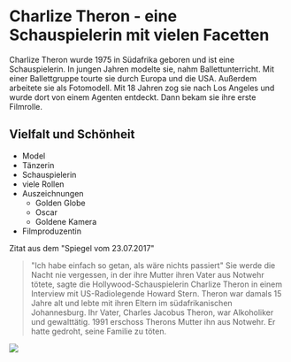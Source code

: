 # Charlize Theron - eine Schauspielerin mit vielen Facetten

Charlize Theron wurde 1975 in Südafrika geboren und ist eine Schauspielerin.
In jungen Jahren modelte sie, nahm Ballettunterricht. Mit einer Ballettgruppe tourte
sie durch Europa und die USA. Außerdem arbeitete sie als Fotomodell.
Mit 18 Jahren zog sie nach Los Angeles und wurde dort von einem Agenten entdeckt.
Dann bekam sie ihre erste Filmrolle.

## Vielfalt und Schönheit

* Model
* Tänzerin
* Schauspielerin
* viele Rollen
* Auszeichnungen
	* Golden Globe
	* Oscar
	* Goldene Kamera
* Filmproduzentin

Zitat aus dem "Spiegel vom 23.07.2017"

> "Ich habe einfach so getan, als wäre nichts passiert"
> Sie werde die Nacht nie vergessen, in der ihre Mutter ihren Vater aus Notwehr tötete,
> sagte die Hollywood-Schauspielerin Charlize Theron in einem Interview mit US-Radiolegende
> Howard Stern. Theron war damals 15 Jahre alt und lebte mit ihren Eltern im südafrikanischen
> Johannesburg. Ihr Vater, Charles Jacobus Theron, war Alkoholiker und gewalttätig. 
> 1991 erschoss Therons Mutter ihn aus Notwehr. Er hatte gedroht, seine Familie zu töten.

<img src="https://upload.wikimedia.org/wikipedia/commons/5/5d/Charlize-theron-IMG_6045.jpg"/>